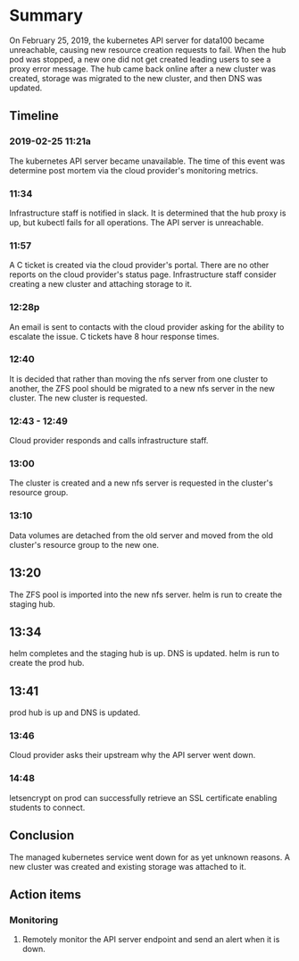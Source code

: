 # Summary

On February 25, 2019, the kubernetes API server for data100 became unreachable, causing new resource creation requests to fail. When the hub pod was stopped, a new one did not get created leading users to see a proxy error message. The hub came back online after a new cluster was created, storage was migrated to the new cluster, and then DNS was updated.

## Timeline

### 2019-02-25 11:21a

The kubernetes API server became unavailable. The time of this event was determine post mortem via the cloud provider's monitoring metrics.

### 11:34

Infrastructure staff is notified in slack. It is determined that the hub proxy is up, but kubectl fails for all operations. The API server is unreachable.

### 11:57

A C ticket is created via the cloud provider's portal. There are no other reports on the cloud provider's status page. Infrastructure staff consider creating a new cluster and attaching storage to it.

### 12:28p

An email is sent to contacts with the cloud provider asking for the ability to escalate the issue. C tickets have 8 hour response times.

### 12:40

It is decided that rather than moving the nfs server from one cluster to another, the ZFS pool should be migrated to a new nfs server in the new cluster. The new cluster is requested.

### 12:43 - 12:49

Cloud provider responds and calls infrastructure staff.

### 13:00

The cluster is created and a new nfs server is requested in the cluster's resource group.

### 13:10

Data volumes are detached from the old server and moved from the old cluster's resource group to the new one.

## 13:20

The ZFS pool is imported into the new nfs server. helm is run to create the staging hub.

## 13:34

helm completes and the staging hub is up. DNS is updated. helm is run to create the prod hub.

## 13:41

prod hub is up and DNS is updated.

### 13:46

Cloud provider asks their upstream why the API server went down.

### 14:48

letsencrypt on prod can successfully retrieve an SSL certificate enabling students to connect.

## Conclusion

The managed kubernetes service went down for as yet unknown reasons. A new cluster was created and existing storage was attached to it.

## Action items

### Monitoring

1. Remotely monitor the API server endpoint and send an alert when it is down.
